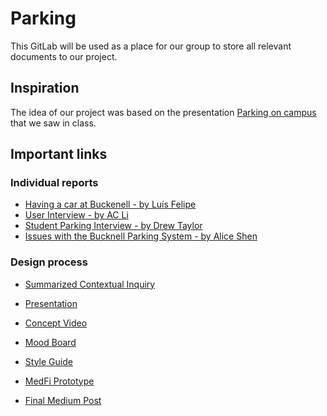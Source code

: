 # Parking

This GitLab will be used as a place for our group to store all relevant documents to our project.

## Inspiration
The idea of our project was based on the presentation [Parking on campus](https://medium.com/@kjs026/parking-on-campus-a-frustrating-time-consuming-issue-259ae8160b6#.cl5gaysto) that we saw in class.

## Important links
### Individual reports
- [Having a car at Buckenell - by Luís Felipe](https://medium.com/@lftomazini/having-a-car-at-bucknell-cda27283f89e#.ktd74vqhi)
- [User Interview - by AC Li](https://medium.com/@yl015/user-interview-a1b995bb6d76#.ci5je4ih2)
- [Student Parking Interview - by Drew Taylor](https://medium.com/@awt003/student-parking-interview-9dd119de017f#.kjy0z7mwv)
- [Issues with the Bucknell Parking System - by Alice Shen](https://medium.com/@ms092/issues-with-the-bucknell-parking-system-d9cc90a4c112#.gmhgks4ft)

### Design process
- [Summarized Contextual Inquiry](https://medium.com/@lftomazini/summarized-contextual-inquiry-3cdb97074762#.wyfq5znn2)

- [Presentation](https://docs.google.com/presentation/d/1ZJ8ccp5NuXjkQ947w_EufowgroZeyF-QD98HlZa965A/edit?usp=sharing)

- [Concept Video](https://www.youtube.com/watch?v=tlSBLZjG_BA)

- [Mood Board](https://niice.co/m/488b71981237f1c00e5b3afbe54ac297)

- [Style Guide](https://app.frontify.com/d/z5FawCZgY1AW/park-me-style-guide)

- [MedFi Prototype](https://www.justinmind.com/usernote/tests/19570480/19570996/19600595/index.html#/screens/5b15f10f-d751-4b05-9ba0-38ba9c67abb2)
- [Final Medium Post](https://medium.com/@lftomazini/parkme-e784bc2d30b1#.z6c344n27)